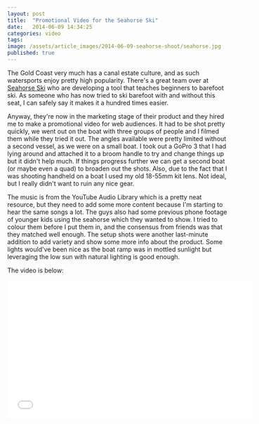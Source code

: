 ```yaml
---
layout: post
title:  "Promotional Video for the Seahorse Ski"
date:   2014-06-09 14:34:25
categories: video
tags: 
image: /assets/article_images/2014-06-09-seahorse-shoot/seahorse.jpg
published: true
---
```


The Gold Coast very much has a canal estate culture, and as such watersports enjoy pretty high popularity. There's a great team over at <a href="seahorseski.com">Seahorse Ski</a> who are developing a tool that teaches beginners to barefoot ski. As someone who has now tried to ski barefoot with and without this seat, I can safely say it makes it a hundred times easier. 

Anyway, they're now in the marketing stage of their product and they hired me to make a promotional video for web audiences. It had to be shot pretty quickly, we went out on the boat with three groups of people and I filmed them while they tried it out. The angles available were pretty limited without a second vessel, as we were on a small boat. I took out a GoPro 3 that I had lying around and attached it to a broom handle to try and change things up but it didn't help much. If things progress further we can get a second boat (or maybe even a quad) to broaden out the shots. Also, due to the fact that I was shooting handheld on a boat I used my old 18-55mm kit lens. Not ideal, but I really didn't want to ruin any nice gear. 

The music is from the YouTube Audio Library which is a pretty neat resource, but they need to add some more content because I'm starting to hear the same songs a lot. The guys also had some previous phone footage of younger kids using the seahorse which they wanted to show. I tried to colour them before I put them in, and the consensus from friends was that they matched well enough. The setup shots were another last-minute addition to add variety and show some more info about the product. Some lights would've been nice as the boat ramp was in mottled sunlight but leveraging the low sun with natural lighting is good enough.   

The video is below:

<iframe width="560" height="315" src="//www.youtube.com/embed/ocv-TKp1M84" frameborder="0" allowfullscreen></iframe>